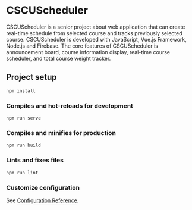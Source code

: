 # CSCUScheduler
CSCUScheduler is a senior project about web application that can create real-time schedule from selected course and tracks previously selected course. CSCUScheduler is developed with JavaScript, Vue.js Framework, Node.js and Firebase. The core features of CSCUScheduler is announcement board, course information display, real-time course scheduler, and total course weight tracker.

## Project setup
```
npm install
```

### Compiles and hot-reloads for development
```
npm run serve
```

### Compiles and minifies for production
```
npm run build
```

### Lints and fixes files
```
npm run lint
```

### Customize configuration
See [Configuration Reference](https://cli.vuejs.org/config/).
